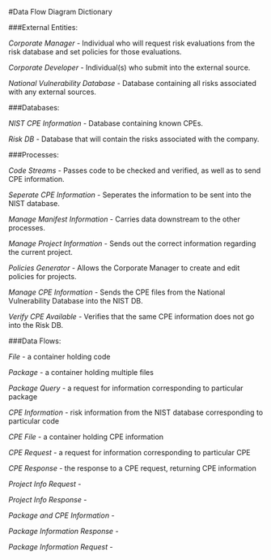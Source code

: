 #Data Flow Diagram Dictionary

###External Entities:
  
  *Corporate Manager* - Individual who will request risk evaluations from the risk database and set policies for those evaluations.
  
  *Corporate Developer* - Individual(s) who submit into the external source.
  
  *National Vulnerability Database* - Database containing all risks associated with any external sources.
  

###Databases: 
  
  *NIST CPE Information* - Database containing known CPEs.
  
  *Risk DB* - Database that will contain the risks associated with the company.
  

###Processes:
  
  *Code Streams* - Passes code to be checked and verified, as well as to send CPE information.
  
  *Seperate CPE Information* - Seperates the information to be sent into the NIST database.
  
  *Manage Manifest Information* - Carries data downstream to the other processes.
  
  *Manage Project Information* - Sends out the correct information regarding the current project.
  
  *Policies Generator* - Allows the Corporate Manager to create and edit policies for projects.
  
  *Manage CPE Information* - Sends the CPE files from the National Vulnerability Database into the NIST DB. 
  
  *Verify CPE Available* - Verifies that the same CPE information does not go into the Risk DB.
  

###Data Flows:
  
  *File* - a container holding code
  
  *Package* - a container holding multiple files
  
  *Package Query* - a request for information corresponding to particular package
  
  *CPE Information* - risk information from the NIST database corresponding to particular code
  
  *CPE File* - a container holding CPE information
  
  *CPE Request* - a request for information corresponding to particular CPE
  
  *CPE Response* - the response to a CPE request, returning CPE information
  
  *Project Info Request* - 
  
  *Project Info Response* - 
  
  *Package and CPE Information* -
  
  *Package Information Response* - 
  
  *Package Information Request* - 
  
  
  
